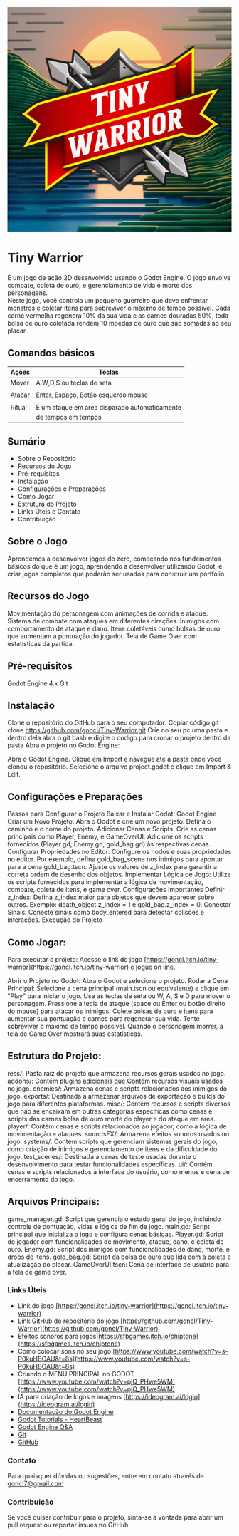 
![](addons/Foto/logo.png)

# Tiny Warrior
É um jogo de ação 2D desenvolvido usando o Godot Engine. 
O jogo envolve combate, coleta de ouro, e gerenciamento de vida e  morte dos personagens.  
Neste jogo, você controla um pequeno guerreiro que deve enfrentar monstros e coletar itens para 
sobreviver o máximo de tempo possível. 
Cada carne vermelha regenera 10% da sua vida e as carnes douradas 50%, toda bolsa de ouro coletada 
rendem 10 moedas de ouro que são somadas ao seu placar. 

## Comandos básicos

| Ações  |                    Teclas                     |
|--------|-----------------------------------------------|
| Mover  |           A,W,D,S ou teclas de seta           |
|        |                                               |
| Atacar |     Enter, Espaço, Botão esquerdo mouse       |
|        |                                               |
| Ritual |  É um ataque em área disparado automaticamente| 
|        |             de tempos em tempos               |


## Sumário
- Sobre o Repositório
- Recursos do Jogo
- Pré-requisitos
- Instalação
- Configurações e Preparações
- Como Jogar
- Estrutura do Projeto
- Links Úteis e Contato
- Contribuição

## Sobre o Jogo
Aprendemos a desenvolver jogos do zero, começando nos fundamentos básicos 
do que é um jogo, aprendendo a desenvolver utilizando Godot, e criar jogos 
completos que poderão ser usados para construir um portfólio.

## Recursos do Jogo
Movimentação do personagem com animações de corrida e ataque.
Sistema de combate com ataques em diferentes direções.
Inimigos com comportamento de ataque e dano.
Itens coletáveis como bolsas de ouro que aumentam a pontuação do jogador.
Tela de Game Over com estatísticas da partida.

## Pré-requisitos
Godot Engine 4.x
Git

## Instalação
Clone o repositório do GitHub para o seu computador:
Copiar código
git clone https://github.com/goncl/Tiny-Warrior.git
Crie no seu pc uma pasta e dentro dela abra o git bash e digite o codigo
para cronar o projeto dentro da pasta
Abra o projeto no Godot Engine:

Abra o Godot Engine.
Clique em Import e navegue até a pasta onde você clonou o repositório.
Selecione o arquivo project.godot e clique em Import & Edit.

## Configurações e Preparações
Passos para Configurar o Projeto
Baixar e Instalar Godot:
Godot Engine
Criar um Novo Projeto:
Abra o Godot e crie um novo projeto.
Defina o caminho e o nome do projeto.
Adicionar Cenas e Scripts:
Crie as cenas principais como Player, Enemy, e GameOverUI.
Adicione os scripts fornecidos (Player.gd, Enemy.gd, gold_bag.gd) às 
respectivas cenas.
Configurar Propriedades no Editor:
Configure os nodos e suas propriedades no editor. Por exemplo, defina 
gold_bag_scene nos inimigos para apontar para a cena gold_bag.tscn.
Ajuste os valores de z_index para garantir a correta ordem de desenho 
dos objetos.
Implementar Lógica de Jogo:
Utilize os scripts fornecidos para implementar a lógica de movimentação, combate, coleta de itens, e game over.
Configurações Importantes
Definir z_index:
Defina z_index maior para objetos que devem aparecer sobre outros.
Exemplo: death_object.z_index = 1 e gold_bag.z_index = 0.
Conectar Sinais:
Conecte sinais como body_entered para detectar colisões e interações.
Execução do Projeto

## Como Jogar:
Para executar o projeto:
Acesse o link do jogo [https://goncl.itch.io/tiny-warrior](https://goncl.itch.io/tiny-warrior) e jogue on line.
	
Abrir o Projeto no Godot:
Abra o Godot e selecione o projeto.
Rodar a Cena Principal:
Selecione a cena principal (main.tscn ou equivalente) e clique em "Play" 
para iniciar o jogo.
Use as teclas de seta ou W, A, S e D para mover o personagem.
Pressione a tecla de ataque (space ou Enter ou botão direito do mouse) para 
atacar os inimigos.
Colete bolsas de ouro e itens para aumentar sua pontuação e carnes para 
regenerar sua vida.
Tente sobreviver o máximo de tempo possível. Quando o personagem morrer, 
a tela de Game Over mostrará suas estatísticas.

## Estrutura do Projeto:
ress/: Pasta raiz do projeto que armazena recursos gerais usados no jogo.
addons/: Contém plugins adicionais que Contém recursos visuais usados no jogo.
enemies/: Armazena cenas e scripts relacionados aos inimigos do jogo.
exports/: Destinada a armazenar arquivos de exportação e builds do jogo para 
diferentes plataformas.
misc/: Contém recursos e scripts diversos que não se encaixam em outras 
categorias específicas como cenas e scripts das carnes bolsa de ouro morte do player e
do ataque em area.
player/: Contém cenas e scripts relacionados ao jogador, como a lógica de 
movimentação e ataques.
soundsFX/: Armazena efeitos sonoros usados no jogo.
systems/: Contém scripts que gerenciam sistemas gerais do jogo, como criação 
de inimigos e gerenciamento de itens e da dificuldade do jogo.
test_scenes/: Destinada a cenas de teste usadas durante o desenvolvimento 
para testar funcionalidades específicas.
ui/: Contém cenas e scripts relacionados à interface do usuário, como menus e 
cena de encerramento do jogo.

## Arquivos Principais:
game_manager.gd: Script que gerencia o estado geral do jogo, incluindo controle 
de pontuação, vidas e lógica de fim de jogo.
main.gd: Script principal que inicializa o jogo e configura cenas básicas.
Player.gd: Script do jogador com funcionalidades de movimento, ataque, 
dano, e coleta de ouro.
Enemy.gd: Script dos inimigos com funcionalidades de dano, morte, e drops 
de itens.
gold_bag.gd: Script da bolsa de ouro que lida com a coleta e atualização 
do placar.
GameOverUI.tscn: Cena de interface de usuário para a tela de game over.

### Links Úteis
- Link do jogo [https://goncl.itch.io/tiny-warrior](https://goncl.itch.io/tiny-warrior)
- Link GitHub do repositório do jogo [https://github.com/goncl/Tiny-Warrior](https://github.com/goncl/Tiny-Warrior)
- Efeitos sonoros para jogos[https://sfbgames.itch.io/chiptone](https://sfbgames.itch.io/chiptone)
- Como colocar sons no seu jogo [https://www.youtube.com/watch?v=s-P0kuHBOAU&t=8s](https://www.youtube.com/watch?v=s-P0kuHBOAU&t=8s)
- Criando o MENU PRINCIPAL no GODOT [https://www.youtube.com/watch?v=pjQ_PHwe5WM](https://www.youtube.com/watch?v=pjQ_PHwe5WM)
- IA para criação de logos e imagens [https://ideogram.ai/login](https://ideogram.ai/login)
- [Documentação do Godot Engine](https://docs.godotengine.org/pt-br/4.x/index.html)
- [Godot Tutorials - HeartBeast](https://www.youtube.com/@uheartbeast/featured)
- [Godot Engine Q&A](https://godotengine.org/download/windows/)
- [Git](https://git-scm.com/downloads)
- [GitHub](https://github.com/)

### Contato
Para quaisquer dúvidas ou sugestões, entre em contato através 
de goncl7@gmail.com

### Contribuição
Se você quiser contribuir para o projeto, sinta-se à vontade para abrir um 
pull request ou reportar issues no GitHub.



